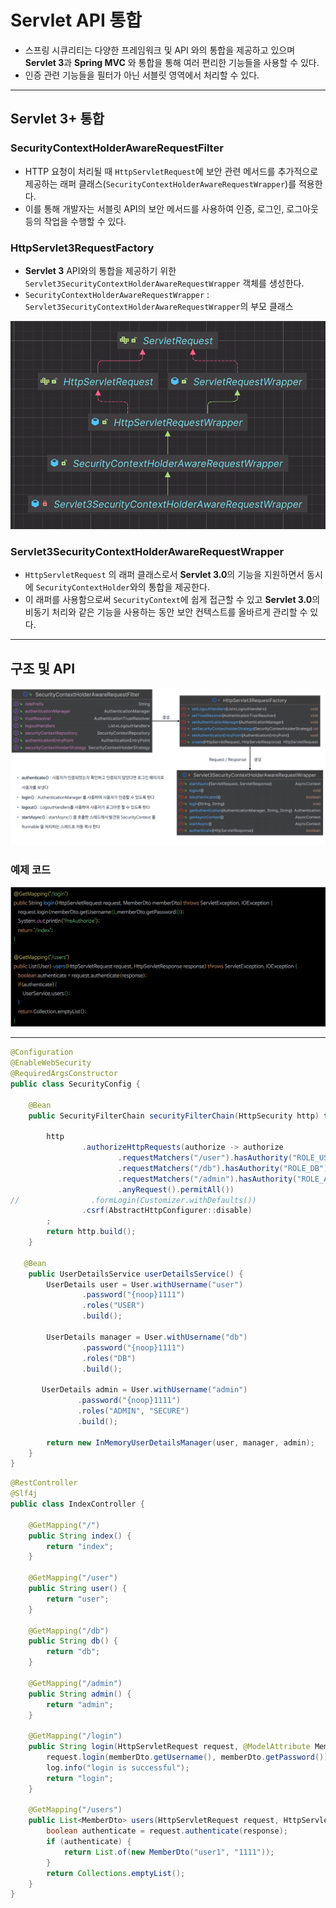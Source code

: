 # Servlet API 통합

- 스프링 시큐리티는 다양한 프레임워크 및 API 와의 통합을 제공하고 있으며 **Servlet 3**과 **Spring MVC** 와 통합을 통해 여러 편리한 기능들을 사용할 수 있다.
- 인증 관련 기능들을 필터가 아닌 서블릿 영역에서 처리할 수 있다.

---

## Servlet 3+ 통합

### SecurityContextHolderAwareRequestFilter
- HTTP 요청이 처리될 때 `HttpServletRequest`에 보안 관련 메서드를 추가적으로 제공하는 래퍼 클래스(`SecurityContextHolderAwareRequestWrapper`)를 적용한다.
- 이를 통해 개발자는 서블릿 API의 보안 메서드를 사용하여 인증, 로그인, 로그아웃 등의 작업을 수행할 수 있다.

### HttpServlet3RequestFactory
- **Servlet 3** API와의 통합을 제공하기 위한 `Servlet3SecurityContextHolderAwareRequestWrapper` 객체를 생성한다.
- `SecurityContextHolderAwareRequestWrapper` : `Servlet3SecurityContextHolderAwareRequestWrapper`의 부모 클래스

![img.png](image/img.png)

### Servlet3SecurityContextHolderAwareRequestWrapper
- `HttpServletRequest` 의 래퍼 클래스로서 **Servlet 3.0**의 기능을 지원하면서 동시에 `SecurityContextHolder`와의 통합을 제공한다.
- 이 래퍼를 사용함으로써 `SecurityContext`에 쉽게 접근할 수 있고 **Servlet 3.0**의 비동기 처리와 같은 기능을 사용하는 동안 보안 컨텍스트를 올바르게 관리할 수 있다.

---

## 구조 및 API

![img_1.png](image/img_1.png)

### 예제 코드

![img_2.png](image/img_2.png)

---

```java
@Configuration
@EnableWebSecurity
@RequiredArgsConstructor
public class SecurityConfig {

    @Bean
    public SecurityFilterChain securityFilterChain(HttpSecurity http) throws Exception {

        http
                .authorizeHttpRequests(authorize -> authorize
                        .requestMatchers("/user").hasAuthority("ROLE_USER")
                        .requestMatchers("/db").hasAuthority("ROLE_DB")
                        .requestMatchers("/admin").hasAuthority("ROLE_ADMIN")
                        .anyRequest().permitAll())
//                .formLogin(Customizer.withDefaults())
                .csrf(AbstractHttpConfigurer::disable)
        ;
        return http.build();
    }

   @Bean
    public UserDetailsService userDetailsService() {
        UserDetails user = User.withUsername("user")
                .password("{noop}1111")
                .roles("USER")
                .build();

        UserDetails manager = User.withUsername("db")
                .password("{noop}1111")
                .roles("DB")
                .build();

       UserDetails admin = User.withUsername("admin")
               .password("{noop}1111")
               .roles("ADMIN", "SECURE")
               .build();

        return new InMemoryUserDetailsManager(user, manager, admin);
    }
}
```
```java
@RestController
@Slf4j
public class IndexController {

    @GetMapping("/")
    public String index() {
        return "index";
    }

    @GetMapping("/user")
    public String user() {
        return "user";
    }

    @GetMapping("/db")
    public String db() {
        return "db";
    }

    @GetMapping("/admin")
    public String admin() {
        return "admin";
    }

    @GetMapping("/login")
    public String login(HttpServletRequest request, @ModelAttribute MemberDto memberDto) throws ServletException {
        request.login(memberDto.getUsername(), memberDto.getPassword());
        log.info("login is successful");
        return "login";
    }

    @GetMapping("/users")
    public List<MemberDto> users(HttpServletRequest request, HttpServletResponse response) throws ServletException, IOException {
        boolean authenticate = request.authenticate(response);
        if (authenticate) {
            return List.of(new MemberDto("user1", "1111"));
        }
        return Collections.emptyList();
    }
}
```